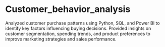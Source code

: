 # Customer_behavior_analysis
Analyzed customer purchase patterns using Python, SQL, and Power BI to identify key factors influencing buying decisions. Provided insights on customer segmentation, spending trends, and product preferences to improve marketing strategies and sales performance.

